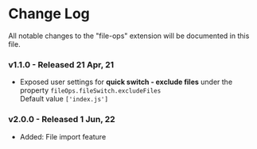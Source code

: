 # Change Log

All notable changes to the "file-ops" extension will be documented in this file.

<!-- Check [Keep a Changelog](http://keepachangelog.com/) for recommendations on how to structure this file. -->

### v1.1.0 - Released 21 Apr, 21

- Exposed user settings for **quick switch - exclude files** under the property `fileOps.fileSwitch.excludeFiles`  
  Default value `['index.js']`

### v2.0.0 - Released 1 Jun, 22

- Added: File import feature
